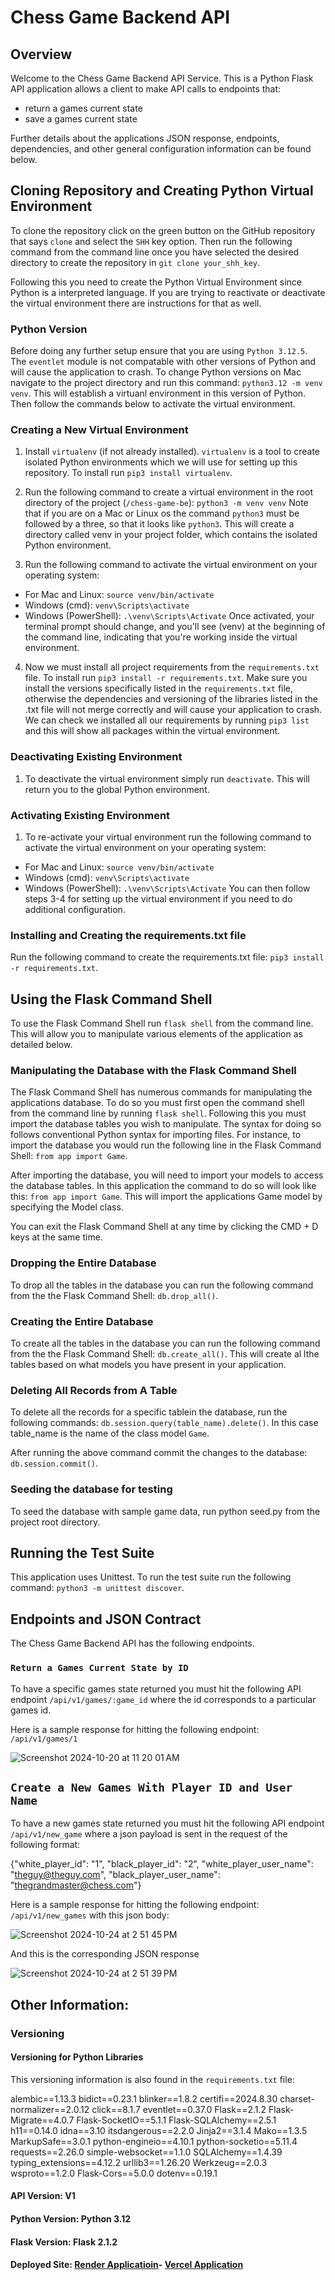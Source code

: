 # Chess Game Backend API

## Overview
Welcome to the Chess Game Backend API Service. This is a Python Flask API application allows a client to make API calls to endpoints that:
* return a games current state
* save a games current state 

Further details about the applications JSON response, endpoints, dependencies, and other general configuration information can be found below. 

## Cloning Repository and Creating Python Virtual Environment
To clone the repository click on the green button on the GitHub repository that says `clone` and select the `SHH` key option. Then run the following command from the command line once you have selected
the desired directory to create the repository in `git clone your_shh_key`.

Following this you need to create the Python Virtual Environment since Python is a interpreted language. If you are trying to reactivate or deactivate the virtual environment there are instructions for 
that as well. 

### Python Version
Before doing any further setup ensure that you are using `Python 3.12.5`. The `eventlet` module is not compatable with other versions of Python and will cause the application to crash. To change Python
versions on Mac navigate to the project directory and run this command: `python3.12 -m venv venv`. This will establish a virtuanl environment in this version of Python. Then follow the commands below to 
activate the virtual environment. 

### Creating a New Virtual Environment
1. Install `virtualenv` (if not already installed). `virtualenv` is a tool to create isolated Python environments which we will use for setting up this repository.
To install run `pip3 install virtualenv`.

2. Run the following command to create a virtual environment in the root directory of the project (`/chess-game-be`): `python3 -m venv venv`
Note that if you are on a Mac or Linux os the command `python3` must be followed by a three, so that it looks like `python3`. 
This will create a directory called venv in your project folder, which contains the isolated Python environment.

3. Run the following command to activate the virtual environment on your operating system:
- For Mac and Linux: `source venv/bin/activate`
- Windows (cmd): `venv\Scripts\activate`
- Windows (PowerShell): `.\venv\Scripts\Activate`
Once activated, your terminal prompt should change, and you'll see (venv) at the beginning of the command line, indicating that you're working inside the virtual environment.

4. Now we must install all project requirements from the `requirements.txt` file. 
To install run `pip3 install -r requirements.txt`. Make sure you install the versions specifically listed in the `requirements.txt` file, otherwise the dependencies and
versioning of the libraries listed in the .txt file will not merge correctly and will cause your application to crash. 
We can check we installed all our requirements by running `pip3 list` and this will show all packages within the virtual environment. 

### Deactivating Existing Environment
1. To deactivate the virtual environment simply run `deactivate`. This will return you to the global Python environment. 

### Activating Existing Environment
1. To re-activate your virtual environment run the following command to activate the virtual environment on your operating system:
- For Mac and Linux: `source venv/bin/activate`
- Windows (cmd): `venv\Scripts\activate`
- Windows (PowerShell): `.\venv\Scripts\Activate`
You can then follow steps 3-4 for setting up the virtual environment if you need to do additional configuration. 

### Installing and Creating the requirements.txt file
Run the following command to create the requirements.txt file: `pip3 install -r requirements.txt`.

## Using the Flask Command Shell
To use the Flask Command Shell run `flask shell` from the command line. This will allow you to manipulate various elements of the application as detailed below.

### Manipulating the Database with the Flask Command Shell
The Flask Command Shell has numerous commands for manipulating the applications database. To do so you must first open the command shell from the command line by running `flask shell`.
Following this you must import the database tables you wish to manipulate. The syntax for doing so follows conventional Python syntax for importing files. For instance, to import the database
you would run the following line in the Flask Command Shell: `from app import Game`.

After importing the database, you will need to import your models to access the database tables. In this application the command to do so will look like this: `from app import Game`. This will import
the applications Game model by specifying the Model class.

You can exit the Flask Command Shell at any time by clicking the CMD + D keys at the same time. 

### Dropping the Entire Database
To drop all the tables in the database you can run the following command from the the Flask Command Shell: `db.drop_all()`. 

### Creating the Entire Database
To create all the tables in the database you can run the following command from the the Flask Command Shell: `db.create_all()`. This will create al lthe tables based on what models you have present in 
your application. 

### Deleting All Records from A Table
To delete all the records for a specific tablein the database, run the following commands: `db.session.query(table_name).delete()`. In this case table_name is the name of the class model `Game`. 

After running the above command commit the changes to the database: `db.session.commit()`. 

### Seeding the database for testing
To seed the database with sample game data, run python seed.py from the project root directory.

## Running the Test Suite
This application uses Unittest. To run the test suite run the following command: `python3 -m unittest discover`.

## Endpoints and JSON Contract
The Chess Game Backend API has the following endpoints. 

### `Return a Games Current State by ID`
To have a specific games state returned you must hit the following API endpoint `/api/v1/games/:game_id` where the id corresponds to a particular games id. 

Here is a sample response for hitting the following endpoint:
`/api/v1/games/1`

![Screenshot 2024-10-20 at 11 20 01 AM](https://github.com/user-attachments/assets/d1d6f76e-3b32-4a99-b15b-991fbd0cfca1)

## `Create a New Games With Player ID and User Name`
To have a new games state returned you must hit the following API endpoint `/api/v1/new_game` where a json payload is sent in the request of the following format: 

{"white_player_id": "1", 
"black_player_id": "2",
"white_player_user_name": "theguy@theguy.com",
"black_player_user_name": "thegrandmaster@chess.com"}

Here is a sample response for hitting the following endpoint:
`/api/v1/new_games` with this json body:


![Screenshot 2024-10-24 at 2 51 45 PM](https://github.com/user-attachments/assets/6136e917-a43b-40cf-a0e2-2558f57c6beb)


And this is the corresponding JSON response


![Screenshot 2024-10-24 at 2 51 39 PM](https://github.com/user-attachments/assets/a5cb84ec-faa6-4419-b768-0891e68ca332)


## Other Information: 

### Versioning 

#### Versioning for Python Libraries 
This versioning information is also found in the `requirements.txt` file:

alembic==1.13.3
bidict==0.23.1
blinker==1.8.2
certifi==2024.8.30
charset-normalizer==2.0.12
click==8.1.7
eventlet==0.37.0
Flask==2.1.2
Flask-Migrate==4.0.7
Flask-SocketIO==5.1.1
Flask-SQLAlchemy==2.5.1
h11==0.14.0
idna==3.10
itsdangerous==2.2.0
Jinja2==3.1.4
Mako==1.3.5
MarkupSafe==3.0.1
python-engineio==4.10.1
python-socketio==5.11.4
requests==2.26.0
simple-websocket==1.1.0
SQLAlchemy==1.4.39
typing_extensions==4.12.2
urllib3==1.26.20
Werkzeug==2.0.3
wsproto==1.2.0
Flask-Cors==5.0.0
dotenv==0.19.1

#### API Version: V1 

#### Python Version: Python 3.12

#### Flask Version: Flask 2.1.2

#### Deployed Site: [Render Applicatioin](https://chess-game-be-fmpc.onrender.com)- [Vercel Application](https://chess-game-e2mnf6leb-jcl461437s-projects.vercel.app)

                    


